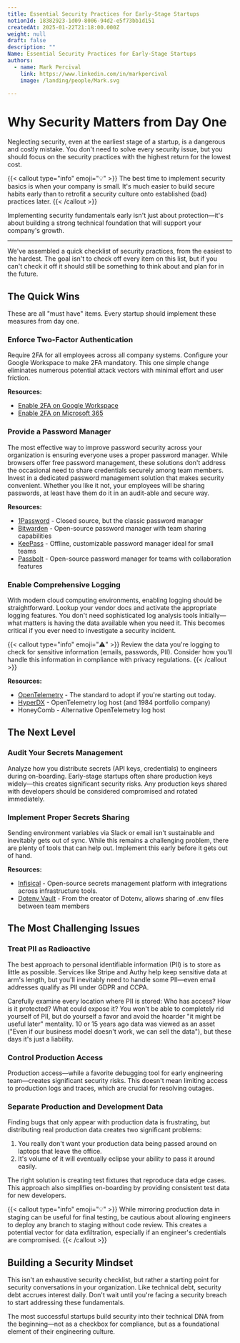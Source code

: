 ```yaml
---
title: Essential Security Practices for Early-Stage Startups
notionId: 18382923-1d09-8006-94d2-e5f73bb1d151
createdAt: 2025-01-22T21:18:00.000Z
weight: null
draft: false
description: ""
Name: Essential Security Practices for Early-Stage Startups
authors:
  - name: Mark Percival
    link: https://www.linkedin.com/in/markpercival
    image: /landing/people/Mark.svg

---
```



# Why Security Matters from Day One


Neglecting security, even at the earliest stage of a startup, is a dangerous and costly mistake. You don't need to solve every security issue, but you should focus on the security practices with the highest return for the lowest cost.


{{< callout type="info" emoji="💡" >}} The best time to implement security basics is when your company is small. It's much easier to build secure habits early than to retrofit a security culture onto established (bad) practices later. {{< /callout >}}


Implementing security fundamentals early isn't just about protection—it's about building a strong technical foundation that will support your company's growth. 


---


We've assembled a quick checklist of security practices, from the easiest to the hardest. The goal isn't to check off every item on this list, but if you can't check it off it should still be something to think about and plan for in the future.


## The Quick Wins


These are all "must have" items. Every startup should implement these measures from day one.


### Enforce Two-Factor Authentication


Require 2FA for all employees across all company systems. Configure your Google Workspace to make 2FA mandatory. This one simple change eliminates numerous potential attack vectors with minimal effort and user friction.


**Resources:**

- [Enable 2FA on Google Workspace](https://support.google.com/a/answer/9176657?hl=en)
- [Enable 2FA on Microsoft 365](https://learn.microsoft.com/en-us/microsoft-365/admin/security-and-compliance/set-up-multi-factor-authentication?view=o365-worldwide)

### Provide a Password Manager


The most effective way to improve password security across your organization is ensuring everyone uses a proper password manager. While browsers offer free password management, these solutions don't address the occasional need to share credentials securely among team members. Invest in a dedicated password management solution that makes security convenient. Whether you like it not, your employees will be sharing passwords, at least have them do it in an audit-able and secure way.


**Resources:**

- [1Password](https://1password.com/) - Closed source, but the classic password manager
- [Bitwarden](https://bitwarden.com/) - Open-source password manager with team sharing capabilities
- [KeePass](https://keepass.info/) - Offline, customizable password manager ideal for small teams
- [Passbolt](https://www.passbolt.com/) - Open-source password manager for teams with collaboration features

### Enable Comprehensive Logging


With modern cloud computing environments, enabling logging should be straightforward. Lookup your vendor docs and activate the appropriate logging features. You don't need sophisticated log analysis tools initially—what matters is having the data available when you need it. This becomes critical if you ever need to investigate a security incident.


{{< callout type="info" emoji="⚠️" >}} Review the data you're logging to check for sensitive information (emails, passwords, PII). Consider how you'll handle this information in compliance with privacy regulations. {{< /callout >}}


**Resources:**

- [OpenTelemetry](https://opentelemetry.io/) - The standard to adopt if you're starting out today.
- [HyperDX](https://www.hyperdx.io/) - OpenTelemetry log host (and 1984 portfolio company)
- HoneyComb - Alternative OpenTelemetry log host

## The Next Level


### Audit Your Secrets Management


Analyze how you distribute secrets (API keys, credentials) to engineers during on-boarding. Early-stage startups often share production keys widely—this creates significant security risks. Any production keys shared with developers should be considered compromised and rotated immediately.


### Implement Proper Secrets Sharing


Sending environment variables via Slack or email isn't sustainable and inevitably gets out of sync. While this remains a challenging problem, there are plenty of tools that can help out. Implement this early before it gets out of hand.


**Resources:**

- [Infisical](https://infisical.com/) - Open-source secrets management platform with integrations across infrastructure tools.
- [Dotenv Vault](https://www.dotenv.org/security/) - From the creator of Dotenv, allows sharing of .env files between team members

## The Most Challenging Issues


### Treat PII as Radioactive


The best approach to personal identifiable information (PII) is to store as little as possible. Services like Stripe and Authy help keep sensitive data at arm's length, but you'll inevitably need to handle some PII—even email addresses qualify as PII under GDPR and CCPA.


Carefully examine every location where PII is stored: Who has access? How is it protected? What could expose it? You won't be able to completely rid yourself of PII, but do yourself a favor and avoid the hoarder "it might be useful later" mentality. 10 or 15 years ago data was viewed as an asset ("Even if our business model doesn't work, we can sell the data"), but these days it's just a liability.


### Control Production Access


Production access—while a favorite debugging tool for early engineering team—creates significant security risks. This doesn't mean limiting access to production logs and traces, which are crucial for resolving outages. 


### Separate Production and Development Data


Finding bugs that only appear with production data is frustrating, but distributing real production data creates two significant problems:

1. You really don't want your production data being passed around on laptops that leave the office.
2. It's volume of it will eventually eclipse your ability to pass it around easily.

The right solution is creating test fixtures that reproduce data edge cases. This approach also simplifies on-boarding by providing consistent test data for new developers.


{{< callout type="info" emoji="💡" >}} While mirroring production data in staging can be useful for final testing, be cautious about allowing engineers to deploy any branch to staging without code review. This creates a potential vector for data exfiltration, especially if an engineer's credentials are compromised. {{< /callout >}}


## Building a Security Mindset


This isn't an exhaustive security checklist, but rather a starting point for security conversations in your organization. Like technical debt, security debt accrues interest daily. Don't wait until you're facing a security breach to start addressing these fundamentals.


The most successful startups build security into their technical DNA from the beginning—not as a checkbox for compliance, but as a foundational element of their engineering culture.


